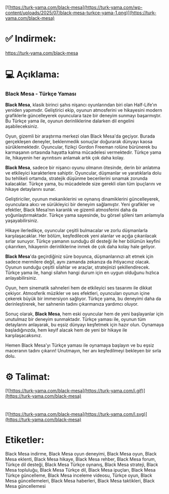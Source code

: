[![https://turk-yama.com/black-mesa](https://turk-yama.com/wp-content/uploads/2025/07/black-mesa-turkce-yama-1.png)](https://turk-yama.com/black-mesa)
# ✅ Indirmek:
https://turk-yama.com/black-mesa
# 💻 Açıklama:
### Black Mesa - Türkçe Yaması

**Black Mesa**, klasik birinci şahıs nişancı oyunlarından biri olan Half-Life'ın yeniden yapımıdır. Geliştirici ekip, oyunun atmosferini ve hikayesini modern grafiklerle güncelleyerek oyunculara taze bir deneyim sunmayı başarmıştır. Bu Türkçe yama ile, oyunun derinliklerine dalarken dil engelini aşabileceksiniz.

Oyun, gizemli bir araştırma merkezi olan Black Mesa'da geçiyor. Burada gerçekleşen deneyler, beklenmedik sonuçlar doğurarak dünyayı kaosa sürüklemektedir. Oyuncular, fizikçi Gordon Freeman rolüne bürünerek bu karmaşanın ortasında hayatta kalma mücadelesi vermektedir. Türkçe yama ile, hikayenin her ayrıntısını anlamak artık çok daha kolay.

**Black Mesa**, sadece bir nişancı oyunu olmanın ötesinde, derin bir anlatıma ve etkileyici karakterlere sahiptir. Oyuncular, düşmanlar ve yaratıklarla dolu bu tehlikeli ortamda, stratejik düşünme becerilerini sınamak zorunda kalacaklar. Türkçe yama, bu mücadelede size gerekli olan tüm ipuçlarını ve hikaye detaylarını sunar.

Geliştiriciler, oyunun mekaniklerini ve oynanış dinamiklerini güncelleyerek, oyunculara akıcı ve sürükleyici bir deneyim sağlamıştır. Yeni grafikler ve efektler, Black Mesa’nın karanlık ve gizemli atmosferini daha da yoğunlaştırmaktadır. Türkçe yama sayesinde, bu görsel şöleni tam anlamıyla yaşayabilirsiniz.

Hikaye ilerledikçe, oyuncular çeşitli bulmacalar ve zorlu düşmanlarla karşılaşacaklar. Her bölüm, keşfedilecek yeni alanlar ve açığa çıkarılacak sırlar sunuyor. Türkçe yamanın sunduğu dil desteği ile her bölümün keyfini çıkarırken, hikayenin derinliklerine inmek de çok daha kolay hale geliyor.

**Black Mesa**'da geçirdiğiniz süre boyunca, düşmanlarınızı alt etmek için sadece mermilere değil, aynı zamanda zekanıza da ihtiyacınız olacak. Oyunun sunduğu çeşitli silahlar ve araçlar, stratejinizi şekillendirecek. Türkçe yama ile, hangi silahın hangi durum için en uygun olduğunu hızlıca anlayabilirsiniz.

Oyun, hem sinematik sahneleri hem de etkileyici ses tasarımı ile dikkat çekiyor. Atmosferik müzikler ve ses efektleri, oyuncuları oyunun içine çekerek büyük bir immersiyon sağlıyor. Türkçe yama, bu deneyimi daha da derinleştirerek, her sahnenin tadını çıkarmanıza yardımcı oluyor.

Sonuç olarak, **Black Mesa**, hem eski oyuncular hem de yeni başlayanlar için unutulmaz bir deneyim sunmaktadır. Türkçe yaması ile, oyunun tüm detaylarını anlayarak, bu eşsiz dünyayı keşfetmek için hazır olun. Oynamaya başladığınızda, hem keyif alacak hem de yeni bir hikaye ile karşılaşacaksınız.

Hemen Black Mesa'yı Türkçe yaması ile oynamaya başlayın ve bu eşsiz maceranın tadını çıkarın! Unutmayın, her anı keşfedilmeyi bekleyen bir sırla dolu.
# ⚙️ Talimat:
[![https://turk-yama.com/black-mesa](https://turk-yama.com/i.gif)](https://turk-yama.com/black-mesa)
#
[![https://turk-yama.com/black-mesa](https://turk-yama.com/l.svg)](https://turk-yama.com/black-mesa)
# Etiketler:
Black Mesa indirme, Black Mesa oyun deneyimi, Black Mesa oyun, Black Mesa eklenti, Black Mesa hikaye, Black Mesa rehber, Black Mesa forum, Türkçe dil desteği, Black Mesa Türkçe oynanış, Black Mesa strateji, Black Mesa topluluğu, Black Mesa Türkçe dil, Black Mesa ipuçları, Black Mesa Türkçe güncelleme, Black Mesa inceleme videosu, Türkçe oyun, Black Mesa güncellemeleri, Black Mesa haberleri, Black Mesa taktikleri, Black Mesa güncellemesi



